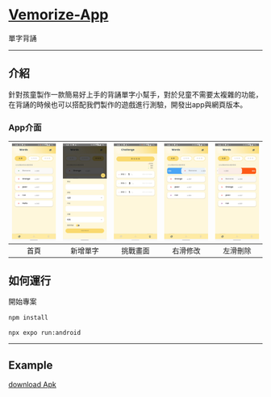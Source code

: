 # [Vemorize-App](https://github.com/c4882488/Vemorize-App)

單字背誦

-------- 

## 介紹

針對孩童製作一款簡易好上手的背誦單字小幫手，對於兒童不需要太複雜的功能，在背誦的時候也可以搭配我們製作的遊戲進行測驗，開發出app與網頁版本。

### App介面

| <img title="" src="https://raw.githubusercontent.com/c4882488/c4882488/main/2023/02/06-01-28-30-141441.jpg" alt="141441.jpg" width="106" data-align="center"> | <img title="" src="https://raw.githubusercontent.com/c4882488/c4882488/main/2023/02/06-01-28-45-141444.jpg" alt="141444.jpg" width="106" data-align="center"> | <img title="" src="https://raw.githubusercontent.com/c4882488/c4882488/main/2023/02/06-01-28-00-141439.jpg" alt="141439.jpg" width="106" data-align="center"> | <img title="" src="https://raw.githubusercontent.com/c4882488/c4882488/main/2023/02/06-01-29-12-141450.jpg" alt="141450.jpg" width="106" data-align="center"> | <img title="" src="https://raw.githubusercontent.com/c4882488/c4882488/main/2023/02/06-01-29-15-141451.jpg" alt="141451.jpg" width="106" data-align="center"> |
|:-------------------------------------------------------------------------------------------------------------------------------------------------------------:|:-------------------------------------------------------------------------------------------------------------------------------------------------------------:|:-------------------------------------------------------------------------------------------------------------------------------------------------------------:|:-------------------------------------------------------------------------------------------------------------------------------------------------------------:|:-------------------------------------------------------------------------------------------------------------------------------------------------------------:|
| 首頁                                                                                                                                                            | 新增單字                                                                                                                                                          | 挑戰畫面                                                                                                                                                          | 右滑修改                                                                                                                                                          | 左滑刪除                                                                                                                                                          |



## 如何運行



開始專案

```
npm install
```

```
npx expo run:android
```

---

## Example

[download Apk]()
